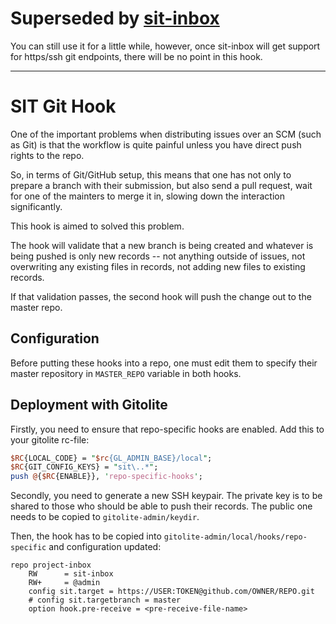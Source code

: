 # Superseded by [sit-inbox](https://git.sit.fyi/sit-inbox)

You can still use it for a little while, however, once sit-inbox will get support for
https/ssh git endpoints, there will be no point in this hook.

---

# SIT Git Hook

One of the important problems when distributing
issues over an SCM (such as Git) is that the
workflow is quite painful unless you have direct
push rights to the repo.

So, in terms of Git/GitHub setup, this means that
one has not only to prepare a branch with their
submission, but also send a pull request, wait
for one of the mainters to merge it in, slowing
down the interaction significantly.

This hook is aimed to solved this problem.

The hook will validate that a new branch
is being created and whatever is being pushed
is only new records -- not anything outside of
issues, not overwriting any existing files in records,
not adding new files to existing records.

If that validation passes, the second hook
will push the change out to the master repo.

## Configuration

Before putting these hooks into a repo,
one must edit them to specify their master repository
in `MASTER_REPO` variable in both hooks.

## Deployment with Gitolite

Firstly, you need to ensure that repo-specific hooks are enabled.
Add this to your gitolite rc-file:

```perl
$RC{LOCAL_CODE} = "$rc{GL_ADMIN_BASE}/local";
$RC{GIT_CONFIG_KEYS} = "sit\..*";
push @{$RC{ENABLE}}, 'repo-specific-hooks';
```

Secondly, you need to generate a new SSH keypair. The private key
is to be shared to those who should be able to push
their records. The public one needs to be copied to `gitolite-admin/keydir`.

Then, the hook has to be copied into `gitolite-admin/local/hooks/repo-specific`
and configuration updated:

```
repo project-inbox
    RW      = sit-inbox
    RW+     = @admin
    config sit.target = https://USER:TOKEN@github.com/OWNER/REPO.git
    # config sit.targetbranch = master
    option hook.pre-receive = <pre-receive-file-name> 
```


